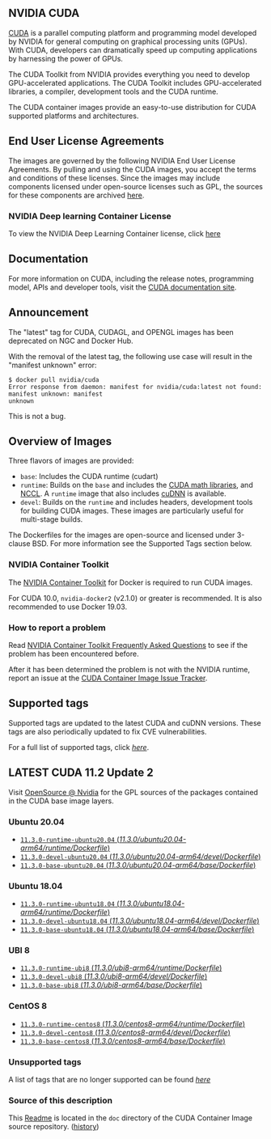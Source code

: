 ## NVIDIA CUDA

[CUDA](https://developer.nvidia.com/cuda-zone) is a parallel computing platform and programming model developed by NVIDIA for general computing on graphical processing units (GPUs). With CUDA, developers can dramatically speed up computing applications by harnessing the power of GPUs.

The CUDA Toolkit from NVIDIA provides everything you need to develop GPU-accelerated applications. The CUDA Toolkit includes GPU-accelerated libraries, a compiler, development tools and the CUDA runtime.

The CUDA container images provide an easy-to-use distribution for CUDA supported platforms and architectures.

## End User License Agreements

The images are governed by the following NVIDIA End User License Agreements. By pulling and using the CUDA images, you accept the terms and conditions of these licenses.
Since the images may include components licensed under open-source licenses such as GPL, the sources for these components are archived [here](https://developer.download.nvidia.com/compute/cuda/opensource/image).

### NVIDIA Deep learning Container License

To view the NVIDIA Deep Learning Container license, click [here](https://developer.nvidia.com/ngc/nvidia-deep-learning-container-license)

## Documentation

For more information on CUDA, including the release notes, programming model, APIs and developer tools, visit the [CUDA documentation site](https://docs.nvidia.com/cuda).

## Announcement

The "latest" tag for CUDA, CUDAGL, and OPENGL images has been deprecated on NGC and Docker Hub.

With the removal of the latest tag, the following use case will result in the "manifest unknown" error:

```
$ docker pull nvidia/cuda
Error response from daemon: manifest for nvidia/cuda:latest not found: manifest unknown: manifest
unknown
```

This is not a bug.

## Overview of Images

Three flavors of images are provided:
- `base`: Includes the CUDA runtime (cudart)
- `runtime`: Builds on the `base` and includes the [CUDA math libraries](https://developer.nvidia.com/gpu-accelerated-libraries), and [NCCL](https://developer.nvidia.com/nccl). A `runtime` image that also includes [cuDNN](https://developer.nvidia.com/cudnn) is available.
- `devel`: Builds on the `runtime` and includes headers, development tools for building CUDA images. These images are particularly useful for multi-stage builds.

The Dockerfiles for the images are open-source and licensed under 3-clause BSD. For more information see the Supported Tags section below.

### NVIDIA Container Toolkit

The [NVIDIA Container Toolkit](https://github.com/NVIDIA/nvidia-docker) for Docker is required to run CUDA images.

For CUDA 10.0, `nvidia-docker2` (v2.1.0) or greater is recommended. It is also recommended to use Docker 19.03.

### How to report a problem

Read [NVIDIA Container Toolkit Frequently Asked Questions](https://github.com/NVIDIA/nvidia-docker/wiki/Frequently-Asked-Questions) to see if the problem has been encountered before.

After it has been determined the problem is not with the NVIDIA runtime, report an issue at the [CUDA Container Image Issue Tracker](https://gitlab.com/nvidia/container-images/cuda/-/issues).

## Supported tags

Supported tags are updated to the latest CUDA and cuDNN versions. These tags are also periodically updated to fix CVE vulnerabilities.

For a full list of supported tags, click [*here*](https://gitlab.com/nvidia/container-images/cuda/blob/master/doc/supported-tags.md).

## LATEST CUDA 11.2 Update 2

Visit [OpenSource @ Nvidia](https://developer.download.nvidia.com/compute/cuda/opensource/image/) for the GPL sources of the packages contained in the CUDA base image layers.


### Ubuntu 20.04

- [`11.3.0-runtime-ubuntu20.04` (*11.3.0/ubuntu20.04-arm64/runtime/Dockerfile*)](https://gitlab.com/nvidia/container-images/cuda/blob/master/dist/11.3.0/ubuntu20.04-arm64/runtime/Dockerfile)
- [`11.3.0-devel-ubuntu20.04` (*11.3.0/ubuntu20.04-arm64/devel/Dockerfile*)](https://gitlab.com/nvidia/container-images/cuda/blob/master/dist/11.3.0/ubuntu20.04-arm64/devel/Dockerfile)
- [`11.3.0-base-ubuntu20.04` (*11.3.0/ubuntu20.04-arm64/base/Dockerfile*)](https://gitlab.com/nvidia/container-images/cuda/blob/master/dist/11.3.0/ubuntu20.04-arm64/base/Dockerfile)

### Ubuntu 18.04

- [`11.3.0-runtime-ubuntu18.04` (*11.3.0/ubuntu18.04-arm64/runtime/Dockerfile*)](https://gitlab.com/nvidia/container-images/cuda/blob/master/dist/11.3.0/ubuntu18.04-arm64/runtime/Dockerfile)
- [`11.3.0-devel-ubuntu18.04` (*11.3.0/ubuntu18.04-arm64/devel/Dockerfile*)](https://gitlab.com/nvidia/container-images/cuda/blob/master/dist/11.3.0/ubuntu18.04-arm64/devel/Dockerfile)
- [`11.3.0-base-ubuntu18.04` (*11.3.0/ubuntu18.04-arm64/base/Dockerfile*)](https://gitlab.com/nvidia/container-images/cuda/blob/master/dist/11.3.0/ubuntu18.04-arm64/base/Dockerfile)

### UBI 8

- [`11.3.0-runtime-ubi8` (*11.3.0/ubi8-arm64/runtime/Dockerfile*)](https://gitlab.com/nvidia/container-images/cuda/blob/master/dist/11.3.0/ubi8-arm64/runtime/Dockerfile)
- [`11.3.0-devel-ubi8` (*11.3.0/ubi8-arm64/devel/Dockerfile*)](https://gitlab.com/nvidia/container-images/cuda/blob/master/dist/11.3.0/ubi8-arm64/devel/Dockerfile)
- [`11.3.0-base-ubi8` (*11.3.0/ubi8-arm64/base/Dockerfile*)](https://gitlab.com/nvidia/container-images/cuda/blob/master/dist/11.3.0/ubi8-arm64/base/Dockerfile)

### CentOS 8

- [`11.3.0-runtime-centos8` (*11.3.0/centos8-arm64/runtime/Dockerfile*)](https://gitlab.com/nvidia/container-images/cuda/blob/master/dist/11.3.0/centos8-arm64/runtime/Dockerfile)
- [`11.3.0-devel-centos8` (*11.3.0/centos8-arm64/devel/Dockerfile*)](https://gitlab.com/nvidia/container-images/cuda/blob/master/dist/11.3.0/centos8-arm64/devel/Dockerfile)
- [`11.3.0-base-centos8` (*11.3.0/centos8-arm64/base/Dockerfile*)](https://gitlab.com/nvidia/container-images/cuda/blob/master/dist/11.3.0/centos8-arm64/base/Dockerfile)

### Unsupported tags

A list of tags that are no longer supported can be found [*here*](https://gitlab.com/nvidia/container-images/cuda/blob/master/doc/unsupported-tags.md)

### Source of this description

This [Readme](https://gitlab.com/nvidia/container-images/cuda/blob/master/doc/README.md) is located in the `doc` directory of the CUDA Container Image source repository. ([history](https://gitlab.com/nvidia/container-images/cuda/commits/master/doc/README.md))